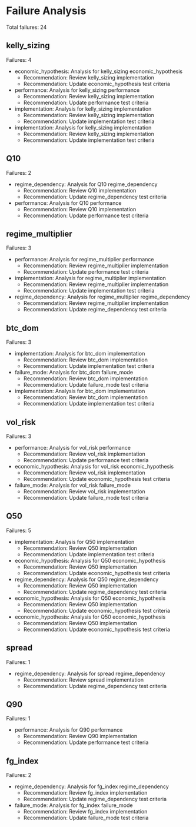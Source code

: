 # Failure Analysis

Total failures: 24

## kelly_sizing
Failures: 4
- economic_hypothesis: Analysis for kelly_sizing economic_hypothesis
  - Recommendation: Review kelly_sizing implementation
  - Recommendation: Update economic_hypothesis test criteria
- performance: Analysis for kelly_sizing performance
  - Recommendation: Review kelly_sizing implementation
  - Recommendation: Update performance test criteria
- implementation: Analysis for kelly_sizing implementation
  - Recommendation: Review kelly_sizing implementation
  - Recommendation: Update implementation test criteria
- implementation: Analysis for kelly_sizing implementation
  - Recommendation: Review kelly_sizing implementation
  - Recommendation: Update implementation test criteria

## Q10
Failures: 2
- regime_dependency: Analysis for Q10 regime_dependency
  - Recommendation: Review Q10 implementation
  - Recommendation: Update regime_dependency test criteria
- performance: Analysis for Q10 performance
  - Recommendation: Review Q10 implementation
  - Recommendation: Update performance test criteria

## regime_multiplier
Failures: 3
- performance: Analysis for regime_multiplier performance
  - Recommendation: Review regime_multiplier implementation
  - Recommendation: Update performance test criteria
- implementation: Analysis for regime_multiplier implementation
  - Recommendation: Review regime_multiplier implementation
  - Recommendation: Update implementation test criteria
- regime_dependency: Analysis for regime_multiplier regime_dependency
  - Recommendation: Review regime_multiplier implementation
  - Recommendation: Update regime_dependency test criteria

## btc_dom
Failures: 3
- implementation: Analysis for btc_dom implementation
  - Recommendation: Review btc_dom implementation
  - Recommendation: Update implementation test criteria
- failure_mode: Analysis for btc_dom failure_mode
  - Recommendation: Review btc_dom implementation
  - Recommendation: Update failure_mode test criteria
- implementation: Analysis for btc_dom implementation
  - Recommendation: Review btc_dom implementation
  - Recommendation: Update implementation test criteria

## vol_risk
Failures: 3
- performance: Analysis for vol_risk performance
  - Recommendation: Review vol_risk implementation
  - Recommendation: Update performance test criteria
- economic_hypothesis: Analysis for vol_risk economic_hypothesis
  - Recommendation: Review vol_risk implementation
  - Recommendation: Update economic_hypothesis test criteria
- failure_mode: Analysis for vol_risk failure_mode
  - Recommendation: Review vol_risk implementation
  - Recommendation: Update failure_mode test criteria

## Q50
Failures: 5
- implementation: Analysis for Q50 implementation
  - Recommendation: Review Q50 implementation
  - Recommendation: Update implementation test criteria
- economic_hypothesis: Analysis for Q50 economic_hypothesis
  - Recommendation: Review Q50 implementation
  - Recommendation: Update economic_hypothesis test criteria
- regime_dependency: Analysis for Q50 regime_dependency
  - Recommendation: Review Q50 implementation
  - Recommendation: Update regime_dependency test criteria
- economic_hypothesis: Analysis for Q50 economic_hypothesis
  - Recommendation: Review Q50 implementation
  - Recommendation: Update economic_hypothesis test criteria
- economic_hypothesis: Analysis for Q50 economic_hypothesis
  - Recommendation: Review Q50 implementation
  - Recommendation: Update economic_hypothesis test criteria

## spread
Failures: 1
- regime_dependency: Analysis for spread regime_dependency
  - Recommendation: Review spread implementation
  - Recommendation: Update regime_dependency test criteria

## Q90
Failures: 1
- performance: Analysis for Q90 performance
  - Recommendation: Review Q90 implementation
  - Recommendation: Update performance test criteria

## fg_index
Failures: 2
- regime_dependency: Analysis for fg_index regime_dependency
  - Recommendation: Review fg_index implementation
  - Recommendation: Update regime_dependency test criteria
- failure_mode: Analysis for fg_index failure_mode
  - Recommendation: Review fg_index implementation
  - Recommendation: Update failure_mode test criteria
